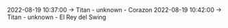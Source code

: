 2022-08-19 10:37:00 -> Titan - unknown - Corazon
2022-08-19 10:42:00 -> Titan - unknown - El Rey del Swing
